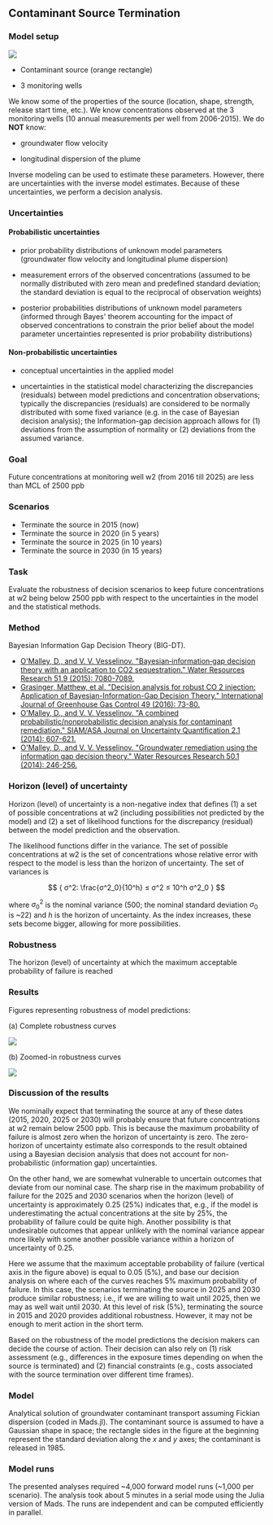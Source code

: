 ## Contaminant Source Termination

### Model setup

![](source_termination-problemsetup.png)

* Contaminant source (orange rectangle)

* 3 monitoring wells

We know some of the properties of the source (location, shape, strength, release start time, etc.).
We know concentrations observed at the 3 monitoring wells (10 annual measurements per well from 2006-2015).
We do **NOT** know:

*	groundwater flow velocity

*	longitudinal dispersion of the plume

Inverse modeling can be used to estimate these parameters.
However, there are uncertainties with the inverse model estimates.
Because of these uncertainties, we perform a decision analysis.

### Uncertainties

#### Probabilistic uncertainties

*	prior probability distributions of unknown model parameters (groundwater flow velocity and longitudinal plume dispersion)

*	measurement errors of the observed concentrations (assumed to be normally distributed with zero mean and predefined standard deviation; the standard deviation is equal to the reciprocal of observation weights)

*	posterior probabilities distributions of unknown model parameters (informed through Bayes' theorem accounting for the impact of observed concentrations to constrain the prior belief about the model parameter uncertainties represented is prior probability distributions)

#### Non-probabilistic uncertainties

*	conceptual uncertainties in the applied model

*	uncertainties in the statistical model characterizing the discrepancies (residuals) between model predictions and concentration observations; typically the discrepancies (residuals) are considered to be normally distributed with some fixed variance (e.g. in the case of Bayesian decision analysis); the Information-gap decision approach allows for (1) deviations from the assumption of normality or (2) deviations from the assumed variance.

### Goal

Future concentrations at monitoring well w2 (from 2016 till 2025) are less than MCL of 2500 ppb

### Scenarios

* Terminate the source in 2015 (now)
* Terminate the source in 2020 (in 5 years)
* Terminate the source in 2025 (in 10 years)
* Terminate the source in 2030 (in 15 years)

### Task

Evaluate the robustness of decision scenarios to keep future concentrations at w2 being below 2500 ppb with respect to the uncertainties in the model and the statistical methods.

### Method

Bayesian Information Gap Decision Theory (BIG-DT).

* [O'Malley, D., and V. V. Vesselinov. "Bayesian‐information‐gap decision theory with an application to CO2 sequestration." Water Resources Research 51.9 (2015): 7080-7089.](http://onlinelibrary.wiley.com/doi/10.1002/2015WR017413/full)
* [Grasinger, Matthew, et al. "Decision analysis for robust CO 2 injection: Application of Bayesian-Information-Gap Decision Theory." International Journal of Greenhouse Gas Control 49 (2016): 73-80.](http://www.sciencedirect.com/science/article/pii/S1750583616300664?np=y)
* [O'Malley, D., and V. V. Vesselinov. "A combined probabilistic/nonprobabilistic decision analysis for contaminant remediation." SIAM/ASA Journal on Uncertainty Quantification 2.1 (2014): 607-621.](http://epubs.siam.org/doi/abs/10.1137/140965132)
* [O'Malley, D., and V. V. Vesselinov. "Groundwater remediation using the information gap decision theory." Water Resources Research 50.1 (2014): 246-256.](http://onlinelibrary.wiley.com/doi/10.1002/2013WR014718/full)
 

### Horizon (level) of uncertainty

Horizon (level) of uncertainty is a non-negative index that defines
(1) a set of possible concentrations at w2 (including possibilities not predicted by the model) and
(2) a set of likelihood functions for the discrepancy (residual) between the model prediction and the observation.

The likelihood functions differ in the variance.
The set of possible concentrations at w2 is the set of concentrations whose relative error with respect to the model is less than the horizon of uncertainty.
The set of variances is

$$ { σ^2: \frac{σ^2_0}{10^h} ≤ σ^2 ≤ 10^h σ^2_0 } $$

where $σ^2_0$ is the nominal variance (500; the nominal standard deviation $σ_0$ is ~22) and $h$ is the horizon of uncertainty.
As the index increases, these sets become bigger, allowing for more possibilities.

### Robustness

The horizon (level) of uncertainty at which the maximum acceptable probability of failure is reached

### Results

Figures representing robustness of model predictions:

(a) Complete robustness curves

![](source_termination-robustness-1000.png)

(b) Zoomed-in robustness curves

![](source_termination-robustness-zoom-1000.png)

### Discussion of the results

We nominally expect that terminating the source at any of these dates (2015, 2020, 2025 or 2030) will probably ensure that future concentrations at w2 remain below 2500 ppb.
This is because the maximum probability of failure is almost zero when the horizon of uncertainty is zero.
The zero-horizon of uncertainty estimate also corresponds to the result obtained using a Bayesian decision analysis that does not account for non-probabilistic (information gap) uncertainties.

On the other hand, we are somewhat vulnerable to uncertain outcomes that deviate from our nominal case.
The sharp rise in the maximum probability of failure for the 2025 and 2030 scenarios when the horizon (level) of uncertainty is approximately 0.25 (25%) indicates that, e.g., if the model is underestimating the actual concentrations at the site by 25%, the probability of failure could be quite high.
Another possibility is that undesirable outcomes that appear unlikely with the nominal variance appear more likely with some another possible variance within a horizon of uncertainty of 0.25.

Here we assume that the maximum acceptable probability of failure (vertical axis in the figure above) is equal to 0.05 (5%), and base our decision analysis on where each of the curves reaches 5% maximum probability of failure.
In this case, the scenarios terminating the source in 2025 and 2030 produce similar robustness; i.e., if we are willing to wait until 2025, then we may as well wait until 2030.
At this level of risk (5%), terminating the source in 2015 and 2020 provides additional robustness.
However, it may not be enough to merit action in the short term.

Based on the robustness of the model predictions the decision makers can decide the course of action.
Their decision can also rely on
(1) risk assessment (e.g., differences in the exposure times depending on when the source is terminated) and
(2) financial constraints (e.g., costs associated with the source termination over different time frames).

### Model

Analytical solution of groundwater contaminant transport assuming Fickian dispersion (coded in Mads.jl).
The contaminant source is assumed to have a Gaussian shape in space; the rectangle sides in the figure at the beginning represent the standard deviation along the $x$ and $y$ axes; the contaminant is released in 1985.

### Model runs

The presented analyses required ~4,000 forward model runs (~1,000 per scenario).
The analysis took about 5 minutes in a serial mode using the Julia version of Mads.
The runs are independent and can be computed efficiently in parallel.
